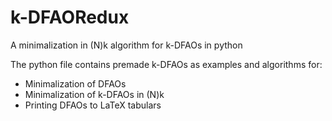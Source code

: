 # k-DFAORedux
A minimalization in (N)k algorithm for k-DFAOs in python

The python file contains premade k-DFAOs as examples and algorithms for:
* Minimalization of DFAOs
* Minimalization of k-DFAOs in (N)k
* Printing DFAOs to LaTeX tabulars
